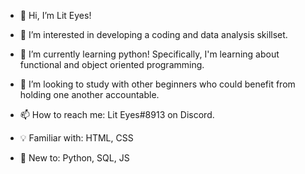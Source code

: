 - 👋 Hi, I’m Lit Eyes!
- 👀 I’m interested in developing a coding and data analysis skillset.
- 🌱 I’m currently learning python! Specifically, I'm learning about functional and object oriented programming.
- 💞️ I’m looking to study with other beginners who could benefit from holding one another accountable.
- 📫 How to reach me: Lit Eyes#8913 on Discord.

- :bulb: Familiar with: HTML, CSS
- :thinking: New to: Python, SQL, JS

<!---
Lit-Eyes/Lit-Eyes is a ✨ special ✨ repository because its `README.md` (this file) appears on your GitHub profile.
You can click the Preview link to take a look at your changes.
--->

